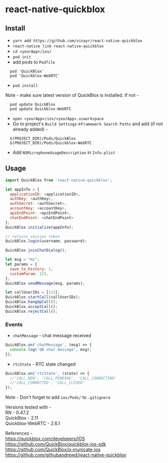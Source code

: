 # react-native-quickblox  

## Install  
- `yarn add https://github.com/vinayr/react-native-quickblox`  
- `react-native link react-native-quickblox`
- `cd <yourApp>/ios/`
- `pod init`
- add pods to `Podfile`  
```
  pod 'QuickBlox'  
  pod 'Quickblox-WebRTC'
```
- `pod install`

Note - make sure latest version of QuickBlox is installed. If not -
```
  pod update QuickBlox
  pod update Quickblox-WebRTC
```
- `open <yourApp>/ios/<yourApp>.xcworkspace`
- Go to project's `Build Settings`->`Framework Search Paths` and add (if not already added) -
```
  $(PROJECT_DIR)/Pods/QuickBlox
  $(PROJECT_DIR)/Pods/Quickblox-WebRTC
```
- Add `NSMicrophoneUsageDescription` in `Info.plist`

## Usage  
```js
import QuickBlox from 'react-native-quickblox';
```
```js
let appInfo = {
  applicationID: <applicationID>,
  authKey: <authKey>,
  authSecret: <authSecret>,
  accountKey: <accountKey>,
  apiEndPoint: <apiEndPoint>,
  chatEndPoint: <chatEndPoint>
};
QuickBlox.initialize(appInfo);
```
```js
// returns session token
QuickBlox.login(username, password);
```
```js
QuickBlox.joinChatDialog();
```
```js
let msg = "Hi";
let params = {
  save_to_history: 1,
  customParam: 123,
};
QuickBlox.sendMessage(msg, params);
```
```js
let callUserIDs = [123];
QuickBlox.startCall(callUserIDs);
QuickBlox.hangUpCall();
QuickBlox.acceptCall();
QuickBlox.rejectCall();
```

### Events
- `chatMessage` - chat message received
```js
QuickBlox.on('chatMessage', (msg) => {
  console.log('QB chat message', msg);
});
```
- `rtcState` - RTC state changed
```js
QuickBlox.on('rtcState', (state) => {
  //'CALL_NEW', 'CALL_PENDING', 'CALL_CONNECTING'
  //'CALL_CONNECTED', 'CALL_CLOSED'
});
```

Note - Don't forget to add `ios/Pods/` to `.gitignore`

Versions tested with -  
RN - 0.47.2  
QuickBlox - 2.11  
Quickblox-WebRTC - 2.6.1

References -  
https://quickblox.com/developers/IOS  
https://github.com/QuickBlox/quickblox-ios-sdk  
https://github.com/QuickBlox/q-municate-ios  
https://github.com/githubandrewd/react-native-quickblox  
